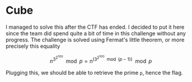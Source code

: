 # Cube

I managed to solve this after the CTF has ended. I decided to put it here since the team did spend quite a bit of time in this challenge without any progress. The challenge is solved using Fermat's little theorem, or more precisely this equality

$$
n^{3^{2^{100}}} \mod p = n^{(3^{2^{100}} \mod (p-1))} \mod p
$$

Plugging this, we should be able to retrieve the prime `p`, hence the flag.